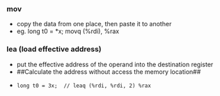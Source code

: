 ### mov
  - copy the data from one place, then paste it to another
  - eg. long t0 = *x;     movq (%rdi), %rax

### lea (load effective address)
  - put the effective address of the operand into the destination register
  - ##Calculate the address without access the memory location##
  - ````
    long t0 = 3x;  // leaq (%rdi, %rdi, 2) %rax
    ````
    
